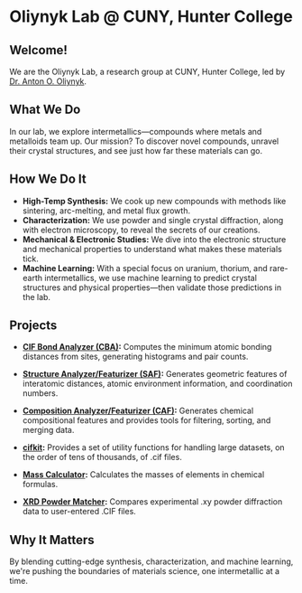 # Oliynyk Lab @ CUNY, Hunter College

## Welcome!

We are the Oliynyk Lab, a research group at CUNY, Hunter College, led by [Dr. Anton O. Oliynyk](https://hunter.cuny.edu/people/anton-oliynyk/).

## What We Do

In our lab, we explore intermetallics—compounds where metals and metalloids team up. Our mission? To discover novel compounds, unravel their crystal structures, and see just how far these materials can go.

## How We Do It

- **High-Temp Synthesis:** We cook up new compounds with methods like sintering, arc-melting, and metal flux growth.
- **Characterization:** We use powder and single crystal diffraction, along with electron microscopy, to reveal the secrets of our creations.
- **Mechanical & Electronic Studies:** We dive into the electronic structure and mechanical properties to understand what makes these materials tick.
- **Machine Learning:** With a special focus on uranium, thorium, and rare-earth intermetallics, we use machine learning to predict crystal structures and physical properties—then validate those predictions in the lab.

## Projects

- **[CIF Bond Analyzer (CBA)](https://github.com/bobleesj/cif-bond-analyzer):** Computes the minimum atomic bonding distances from sites, generating histograms and pair counts.

- **[Structure Analyzer/Featurizer (SAF)](https://github.com/bobleesj/structure-analyzer-featurizer):** Generates geometric features of interatomic distances, atomic environment information, and coordination numbers.

- **[Composition Analyzer/Featurizer (CAF)](https://github.com/bobleesj/composition-analyzer-featurizer):** Generates chemical compositional features and provides tools for filtering, sorting, and merging data.

- **[cifkit](https://github.com/bobleesj/cifkit):**  Provides a set of utility functions for handling large datasets, on the order of tens of thousands, of .cif files.

- **[Mass Calculator](https://github.com/dshirya/mass_calculator):** Calculates the masses of elements in chemical formulas.
  
- **[XRD Powder Matcher](https://github.com/AlexV-ops/spring_24_solidstate):** Compares experimental .xy powder diffraction data to user-entered .CIF files.



## Why It Matters

By blending cutting-edge synthesis, characterization, and machine learning, we're pushing the boundaries of materials science, one intermetallic at a time.
